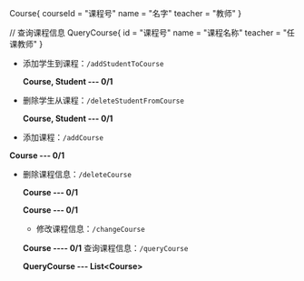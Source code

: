Course{
    courseId = "课程号"
	name = "名字"
	teacher = "教师"
}

// 查询课程信息
QueryCourse{
    id = "课程号"
    name = "课程名称"
    teacher = "任课教师"
}

- 添加学生到课程：`/addStudentToCourse`

  **Course, Student --- 0/1**
  
- 删除学生从课程：`/deleteStudentFromCourse`

  **Course, Student --- 0/1**
 - 添加课程：`/addCourse`

  **Course --- 0/1**

- 删除课程信息：`/deleteCourse`

  **Course --- 0/1**

  **Course --- 0/1**
  - 修改课程信息：`/changeCourse`

  **Course ---- 0/1**
 查询课程信息：`/queryCourse`

  **QueryCourse --- List\<Course>**


